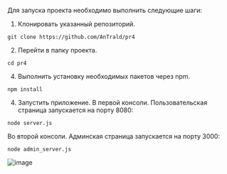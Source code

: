 Для запуска проекта необходимо выполнить следующие шаги:

1. Клонировать указанный репозиторий.

```{git}
git clone https://github.com/AnTrald/pr4
```
2. Перейти в папку проекта.
```{bash}
cd pr4
```

4. Выполнить установку необходимых пакетов через npm.
```{bash}
npm install
```

4. Запустить приложение. 
В первой консоли. Пользовательская страница запускается на порту 8080:
```{bash}
node server.js
```
Во второй консоли. Админская страница запускается на порту 3000:
```{bash}
node admin_server.js
```
![image](https://i.pinimg.com/736x/07/01/1e/07011eccd1f3c45d149441de527aa693.jpg)
